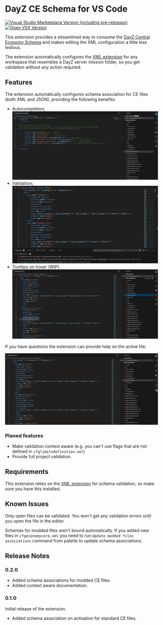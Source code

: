 # DayZ CE Schema for VS Code
[![Visual Studio Marketplace Version (including pre-releases)](https://img.shields.io/visual-studio-marketplace/v/rvost.dayz-ce-schema?style=for-the-badge&logo=visualstudiocode&label=VS%20Marketplace&color=informational)
](https://marketplace.visualstudio.com/items?itemName=rvost.dayz-ce-schema)
[![Open VSX Version](https://img.shields.io/open-vsx/v/rvost/dayz-ce-schema?style=for-the-badge&logo=vscodium&color=informational)](https://open-vsx.org/extension/rvost/dayz-ce-schema)

This extension provides a streamlined way to consume the [DayZ Central Economy Schema](https://github.com/rvost/DayZ-Central-Economy-Schema/) and makes editing the XML configuration a little less tedious.

The extension automatically configures the [XML extension](https://marketplace.visualstudio.com/items?itemName=redhat.vscode-xml) for any workspace that resembles a DayZ server mission folder, so you get validation without any action required.

## Features

The extension automatically configures schema association for CE files (both XML and JSON), providing the following benefits:

- Autocompletion;
  ![Autocompletion](./assets/Autocompletion.gif)
- Validation;
  ![Validation](./assets/Validation.png)
- Tooltips on hover (WIP).
  ![Tooltips](./assets/TooltipsOnHover.gif)

If you have questions the extension can provide help on the active file:

![Open Documentation](./assets/OpenDocumentation.gif)

### Planed features

- Make validation context aware (e.g. you can't use flags that are not defined in `cfglimitsdefinition.xml`)
- Provide full project validation.

## Requirements

This extension relies on the [XML extension](https://marketplace.visualstudio.com/items?itemName=redhat.vscode-xml) for schema validation, so make sure you have this installed.

## Known Issues

Only open files can be validated. You won't get any validation errors until you open the file in the editor.

Schemas for modded files aren't bound automatically.
If you added new files in `cfgeconomycore.xml` you need to run `Update modded files associations` command from palette to update schema associations.

## Release Notes

### 0.2.0

- Added schema associations for modded CE files.
- Added context aware documentation.

### 0.1.0

Initial release of the extension.

- Added schema association on activation for standard CE files.

